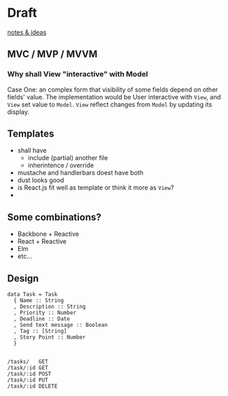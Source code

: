 # Draft 

[notes & ideas](https://docs.google.com/drawings/d/1ceDaqPI6AMKoHc--qio_W8lTkX_OHU85sOYhfljvCNI/edit?usp=sharing)

## MVC / MVP / MVVM 
### Why shall View "interactive" with Model
Case One: an complex form that visibility of some fields depend on other fields' value. The implementation would be User interactive with `View`, and `View` set value to `Model`. `View` reflect changes from `Model` by updating its display.

## Templates
  - shall have
    - include (partial) another file
    - inherintence / override
  - mustache and handlerbars doest have both
  - dust looks good
  - is React.js fit well as template or think it more as `View`?
  - 
  
## Some combinations?
  - Backbone + Reactive
  - React + Reactive
  - Elm
  - etc...

## Design

```{.haskell}
data Task = Task 
  { Name :: String
  , Description :: String
  , Priority :: Number
  , Deadline :: Date
  , Send text message :: Boolean
  , Tag :: [String]
  , Story Point :: Number
  }
  
```

```
/tasks/   GET
/task/:id GET
/task/:id POST
/task/:id PUT
/task/:id DELETE
```


